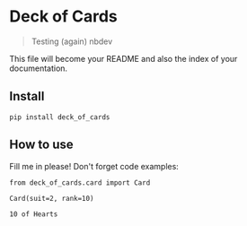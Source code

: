 # Deck of Cards
> Testing (again) nbdev


This file will become your README and also the index of your documentation.

## Install

`pip install deck_of_cards`

## How to use

Fill me in please! Don't forget code examples:

```
from deck_of_cards.card import Card
```

```
Card(suit=2, rank=10)
```




    10 of Hearts


